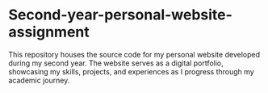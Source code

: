 # Second-year-personal-website-assignment
This repository houses the source code for my personal website developed during my second year. The website serves as a digital portfolio, showcasing my skills, projects, and experiences as I progress through my academic journey.
